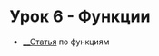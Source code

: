 # Урок 6 - Функции

- [__Статья](https://github.com/DSFBL/1_python_public/blob/main/lesson_6/6_functions.ipynb) по функциям
